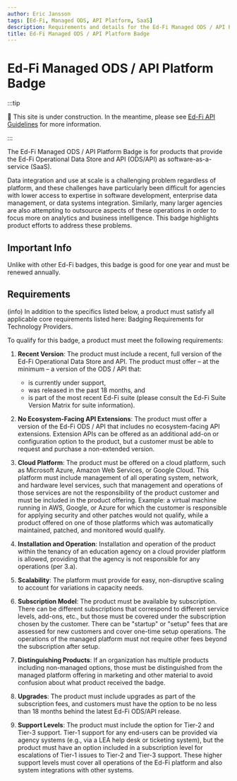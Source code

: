```yaml
---
author: Eric Jansson
tags: [Ed-Fi, Managed ODS, API Platform, SaaS]
description: Requirements and details for the Ed-Fi Managed ODS / API Platform Badge.
title: Ed-Fi Managed ODS / API Platform Badge
---
```


# Ed-Fi Managed ODS / API Platform Badge
:::tip

🚧 This site is under construction. In the meantime, please see
[Ed-Fi API Guidelines](https://edfi.atlassian.net/wiki/spaces/EFAPIGUIDE/overview)
for more information.

:::

The Ed-Fi Managed ODS / API Platform Badge is for products that provide the Ed-Fi Operational Data Store and API (ODS/API) as software-as-a-service (SaaS).

Data integration and use at scale is a challenging problem regardless of platform, and these challenges have particularly been difficult for agencies with lower access to expertise in software development, enterprise data management, or data systems integration. Similarly, many larger agencies are also attempting to outsource aspects of these operations in order to focus more on analytics and business intelligence. This badge highlights product efforts to address these problems.

## Important Info
Unlike with other Ed-Fi badges, this badge is good for one year and must be renewed annually.

## Requirements
(info) In addition to the specifics listed below, a product must satisfy all applicable core requirements listed here: Badging Requirements for Technology Providers.

To qualify for this badge, a product must meet the following requirements:

1. **Recent Version**: The product must include a recent, full version of the Ed-Fi Operational Data Store and API. The product must offer – at the minimum – a version of the ODS / API that:
    - is currently under support,
    - was released in the past 18 months, and
    - is part of the most recent Ed-Fi suite (please consult the Ed-Fi Suite Version Matrix for suite information).

2. **No Ecosystem-Facing API Extensions**: The product must offer a version of the Ed-Fi ODS / API that includes no ecosystem-facing API extensions. Extension APIs can be offered as an additional add-on or configuration option to the product, but a customer must be able to request and purchase a non-extended version.

3. **Cloud Platform**: The product must be offered on a cloud platform, such as Microsoft Azure, Amazon Web Services, or Google Cloud. This platform must include management of all operating system, network, and hardware level services, such that management and operations of those services are not the responsibility of the product customer and must be included in the product offering. Example: a virtual machine running in AWS, Google, or Azure for which the customer is responsible for applying security and other patches would not qualify, while a product offered on one of those platforms which was automatically maintained, patched, and monitored would qualify.

4. **Installation and Operation**: Installation and operation of the product within the tenancy of an education agency on a cloud provider platform is allowed, providing that the agency is not responsible for any operations (per 3.a).

5. **Scalability**: The platform must provide for easy, non-disruptive scaling to account for variations in capacity needs.

6. **Subscription Model**: The product must be available by subscription. There can be different subscriptions that correspond to different service levels, add-ons, etc., but those must be covered under the subscription chosen by the customer. There can be "startup" or "setup" fees that are assessed for new customers and cover one-time setup operations. The operations of the managed platform must not require other fees beyond the subscription after setup.

7. **Distinguishing Products**: If an organization has multiple products including non-managed options, those must be distinguished from the managed platform offering in marketing and other material to avoid confusion about what product received the badge.

8. **Upgrades**: The product must include upgrades as part of the subscription fees, and customers must have the option to be no less than 18 months behind the latest Ed-Fi ODS/API release.

9. **Support Levels**: The product must include the option for Tier-2 and Tier-3 support. Tier-1 support for any end-users can be provided via agency systems (e.g., via a LEA help desk or ticketing system), but the product must have an option included in a subscription level for escalations of Tier-1 issues to Tier-2 and Tier-3 support. These higher support levels must cover all operations of the Ed-Fi platform and also system integrations with other systems.

